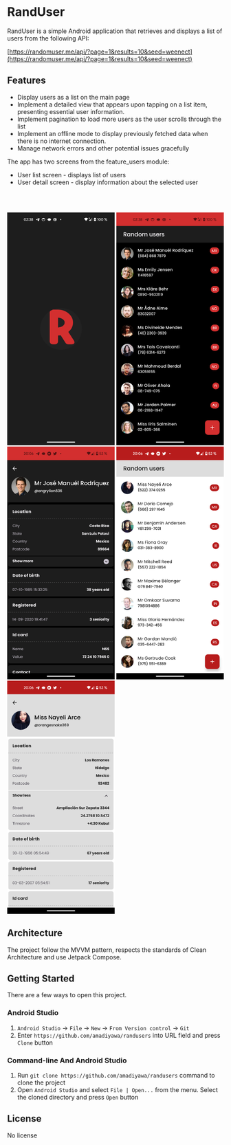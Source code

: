 # RandUser

RandUser is a simple Android application that retrieves and displays a list of users from the following API:

[https://randomuser.me/api/?page=1&results=10&seed=weenect](https://randomuser.me/api/?page=1&results=10&seed=weenect)

## Features

- Display users as a list on the main page
- Implement a detailed view that appears upon tapping on a list item, presenting essential user information.
- Implement pagination to load more users as the user scrolls through the list
- Implement an offline mode to display previously fetched data when there is no internet connection.
- Manage network errors and other potential issues gracefully

The app has two screens from the feature_users module:

- User list screen - displays list of users
- User detail screen - display information about the selected user

<br/><br/>

<p>
  <img alt="Splash screen" src="https://github.com/amadiyawa/ennov_test_app/blob/main/app_screenshots/splash.png" width="250" />
  <img alt="User list screen in dark mode" src="https://github.com/amadiyawa/ennov_test_app/blob/main/app_screenshots/user_list_dark.png" width="250" />
  <img alt="User detail screen in dark mode" src="https://github.com/amadiyawa/ennov_test_app/blob/main/app_screenshots/user_detail_dark.png" width="250" />
  <img alt="User list screen in light mode" src="https://github.com/amadiyawa/ennov_test_app/blob/main/app_screenshots/user_list_light.png" width="250" />
  <img alt="User detail screen in light mode" src="https://github.com/amadiyawa/ennov_test_app/blob/main/app_screenshots/user_detail_light.png" width="250" />
</p>

## Architecture

The project follow the MVVM pattern, respects the standards of Clean Architecture and use Jetpack Compose.

## Getting Started

There are a few ways to open this project.

### Android Studio

1. `Android Studio` -> `File` -> `New` -> `From Version control` -> `Git`
2. Enter `https://github.com/amadiyawa/randusers` into URL field and press `Clone` button

### Command-line And Android Studio

1. Run `git clone https://github.com/amadiyawa/randusers` command to clone the project
2. Open `Android Studio` and select `File | Open...` from the menu. Select the cloned directory and press `Open` button

## License

No license
